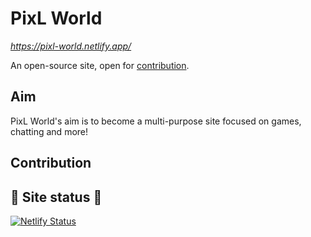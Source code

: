 # PixL World

*https://pixl-world.netlify.app/*

An open-source site, open for [contribution](https://github.com/Soham485/PixL-World#contribution).

## Aim

PixL World's aim is to become a multi-purpose site focused on games, chatting and more!

## Contribution

## 🚥 Site status 🚥

[![Netlify Status](https://api.netlify.com/api/v1/badges/29d5ce76-53a3-48f7-a471-67e449611ac8/deploy-status)](https://pixl-world.netlify.app/)
